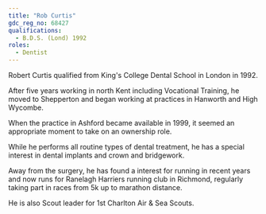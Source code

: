 ```yaml
---
title: "Rob Curtis"
gdc_reg_no: 68427
qualifications:
  - B.D.S. (Lond) 1992
roles:
  - Dentist
---
```


Robert Curtis qualified from King's College Dental School in London in 1992.

After five years working in north Kent including Vocational Training, he moved to Shepperton and began working at practices in Hanworth and High Wycombe.

When the practice in Ashford became available in 1999, it seemed an appropriate moment to take on an ownership role.

While he performs all routine types of dental treatment, he has a special interest in dental implants and crown and bridgework.

Away from the surgery, he has found a interest for running in recent years and now runs for Ranelagh Harriers running club in Richmond, regularly taking part in races from 5k up to marathon distance.

He is also Scout leader for 1st Charlton Air & Sea Scouts.
